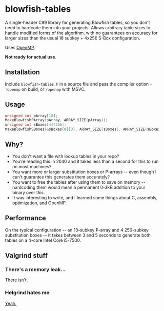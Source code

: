 # blowfish-tables
A single-header C99 library for generating Blowfish tables, so you don't need to hardcode them into your projects. Allows arbitrary table sizes to handle modified forms of the algorithm, with no guarantees on accuracy for larger sizes than the usual 18 subkey + 4x256 S-Box configuration.

Uses [OpenMP](https://www.openmp.org/).

**Not ready for actual use.**

## Installation
Include `blowfish-tables.h` in a source file and pass the compiler option `-fopenmp` on build, or `/openmp` with MSVC.

## Usage
```c
unsigned int pArray[18];
MakeBlowfishPArray(pArray, ARRAY_SIZE(pArray));
unsigned int sBoxes[4][256];
MakeBlowfishSBoxes(&sBoxes[0][0], ARRAY_SIZE(sBoxes), ARRAY_SIZE(sBoxes[0]), ARRAY_SIZE(pArray));
```

## Why?
* You don't want a file with lookup tables in your repo?
* You're reading this in 2040 and it takes less than a second for this to run on most machines?
* You want more or larger substitution boxes or P-arrays -- even though I can't guarantee this generates them accurately?
* You want to free the tables after using them to save on memory -- hardcoding them would mean a permanent 0-3kB addition to your binary over this.
* It was interesting to write, and I learned some things about C, assembly, optimization, and OpenMP.

## Performance
On the typical configuration -- an 18-subkey P-array and 4 256-subkey substitution boxes -- it takes between 3 and 5 seconds to generate both tables on a 4-core Intel Core i5-7500.

## Valgrind stuff

### There's a memory leak...
[There isn't.](https://gcc.gnu.org/bugzilla/show_bug.cgi?id=36298)

### Helgrind hates me
[Yeah.](https://valgrind.org/docs/manual/hg-manual.html#hg-manual.effective-use)

